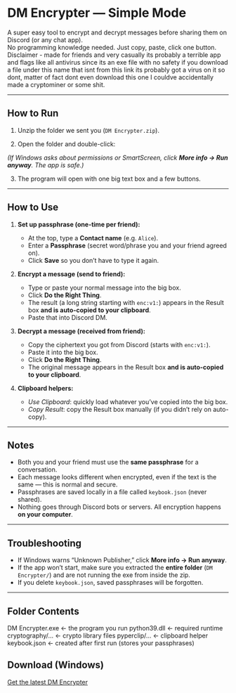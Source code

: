 # DM Encrypter — Simple Mode

A super easy tool to encrypt and decrypt messages before sharing them on Discord (or any chat app).  
No programming knowledge needed. Just copy, paste, click one button.  
Disclaimer - made for friends and very casually its probably a terrible app and flags like all antivirus since its an exe file with no safety
if you download a file under this name that isnt from this link its probably got a virus on it so dont, matter of fact dont even download this one
I couldve accidentally made a cryptominer or some shit.

---

## How to Run

1. Unzip the folder we sent you (`DM Encrypter.zip`).
   
2. Open the folder and double-click:
   
*(If Windows asks about permissions or SmartScreen, click **More info → Run anyway**. The app is safe.)*

3. The program will open with one big text box and a few buttons.

---

## How to Use

1. **Set up passphrase (one-time per friend):**
   - At the top, type a **Contact name** (e.g. `Alice`).
   - Enter a **Passphrase** (secret word/phrase you and your friend agreed on).
   - Click **Save** so you don’t have to type it again.

2. **Encrypt a message (send to friend):**
   - Type or paste your normal message into the big box.
   - Click **Do the Right Thing**.  
   - The result (a long string starting with `enc:v1:`) appears in the Result box **and is auto-copied to your clipboard**.
   - Paste that into Discord DM.

3. **Decrypt a message (received from friend):**
   - Copy the ciphertext you got from Discord (starts with `enc:v1:`).
   - Paste it into the big box.
   - Click **Do the Right Thing**.
   - The original message appears in the Result box **and is auto-copied to your clipboard**.

4. **Clipboard helpers:**
   - *Use Clipboard*: quickly load whatever you’ve copied into the big box.
   - *Copy Result*: copy the Result box manually (if you didn’t rely on auto-copy).

---

## Notes

- Both you and your friend must use the **same passphrase** for a conversation.
- Each message looks different when encrypted, even if the text is the same — this is normal and secure.
- Passphrases are saved locally in a file called `keybook.json` (never shared).
- Nothing goes through Discord bots or servers. All encryption happens **on your computer**.

---

## Troubleshooting

- If Windows warns “Unknown Publisher,” click **More info → Run anyway**.
- If the app won’t start, make sure you extracted the **entire folder** (`DM Encrypter/`) and are not running the exe from inside the zip.
- If you delete `keybook.json`, saved passphrases will be forgotten.

---

## Folder Contents
DM Encrypter.exe ← the program you run
python39.dll ← required runtime
cryptography/... ← crypto library files
pyperclip/... ← clipboard helper
keybook.json ← created after first run (stores your passphrases)

## Download (Windows)
[Get the latest DM Encrypter](https://github.com/RogueKnyt/RKsMessageDecoder/releases/download/v1.0.0/DM.Encrypter.zip)


